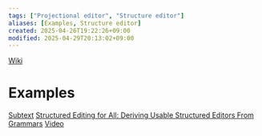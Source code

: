 ```yaml
---
tags: ["Projectional editor", "Structure editor"]
aliases: [Examples, Structure editor]
created: 2025-04-26T19:22:26+09:00
modified: 2025-04-29T20:13:02+09:00
---
```


[Wiki](https://en.wikipedia.org/wiki/Structure_editor)

# Examples
[Subtext](https://www.subtext-lang.org/)
[Structured Editing for All: Deriving Usable Structured Editors From Grammars](https://doi.org/10.1145/3544548.3580785) [Video](https://youtu.be/FKNjGOv1HxU?si=fiPKPvJlAx2GA96m)